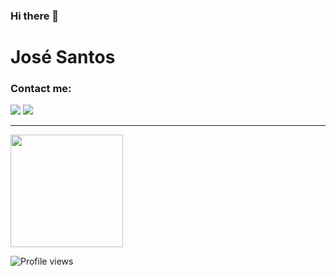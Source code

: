 ### Hi there 👋

# José Santos 

### Contact me:

<a href="https://www.linkedin.com/in/jos%C3%A9-ant%C3%B3nio-filipe-santos-20a01a215/" target="_blank">
<img src="https://img.shields.io/badge/LinkedIn-0077B5?style=for-the-badge&logo=linkedin&logoColor=white)" ></a>
<a href="mailto:zezocas001@gmail.com" target="_blank"><img src="https://img.shields.io/badge/email-D14836?style=for-the-badge&logo=gmail&logoColor=white" ></a>
 
 ---


<a href="https://github.com/zezocas0">
  <img height="180em" src="https://github-readme-stats.vercel.app/api?username=zezocas0&count_private=true&theme=tokyonight&show_icons=true&include_all_commits=true" />
</a>





![Profile views](https://gpvc.arturio.dev/zezocas0)

